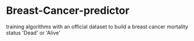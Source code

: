 # Breast-Cancer-predictor
training algorithms with an official dataset to build a breast cancer mortality status 'Dead' or 'Alive'
